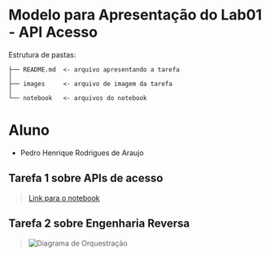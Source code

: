 # Modelo para Apresentação do Lab01 - API Acesso

Estrutura de pastas:

~~~
├── README.md  <- arquivo apresentando a tarefa
│
├── images     <- arquivo de imagem da tarefa
│
└── notebook   <- arquivos do notebook
~~~

# Aluno
* Pedro Henrique Rodrigues de Araujo

## Tarefa 1 sobre APIs de acesso

> [Link para o notebook](notebook/lab01_api.ipynb)

## Tarefa 2 sobre Engenharia Reversa

> ![Diagrama de Orquestração](images/diagrama-er.png)
